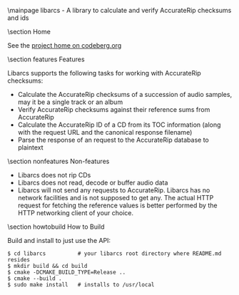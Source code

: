 \mainpage libarcs - A library to calculate and verify AccurateRip checksums and ids


\section Home

See the [project home on codeberg.org](https://codeberg.org/tristero/libarcs)


\section features Features

Libarcs supports the following tasks for working with AccurateRip checksums:

- Calculate the AccurateRip checksums of a succession of audio samples, may it
  be a single track or an album
- Verify AccurateRip checksums against their reference sums from AccurateRip
- Calculate the AccurateRip ID of a CD from its TOC information (along with the
  request URL and the canonical response filename)
- Parse the response of an request to the AccurateRip database to plaintext



\section nonfeatures Non-features

- Libarcs does not rip CDs
- Libarcs does not read, decode or buffer audio data
- Libarcs will not send any requests to AccurateRip. Libarcs has no network
  facilities and is not supposed to get any. The actual HTTP request for
  fetching the reference values is better performed by the HTTP networking
  client of your choice.



\section howtobuild How to Build

Build and install to just use the API:

	$ cd libarcs          # your libarcs root directory where README.md resides
	$ mkdir build && cd build
	$ cmake -DCMAKE_BUILD_TYPE=Release ..
	$ cmake --build .
	$ sudo make install   # installs to /usr/local

